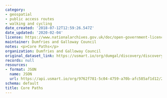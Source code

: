```yaml
---
category:
- geospatial
- public access routes
- walking and cycling
date_created: '2018-07-12T12:59:26.547Z'
date_updated: '2020-02-04'
license: https://www.nationalarchives.gov.uk/doc/open-government-licence/version/3/
maintainer: Dumfries and Galloway Council
notes: <p>Core Paths</p>
organization: Dumfries and Galloway Council
original_dataset_link: https://usmart.io/org/dumgal/discovery/discovery-view-detail/a0518b9b-2b70-4334-bd7e-6631adf67c11
records: null
resources:
- format: JSON
  name: JSON
  url: https://api.usmart.io/org/9762f781-5c04-4759-a70b-afc585af1d12/2b1c99ec-bc89-44a9-89f1-54218f52318d/1/urql
schema: default
title: Core Paths
---
```

